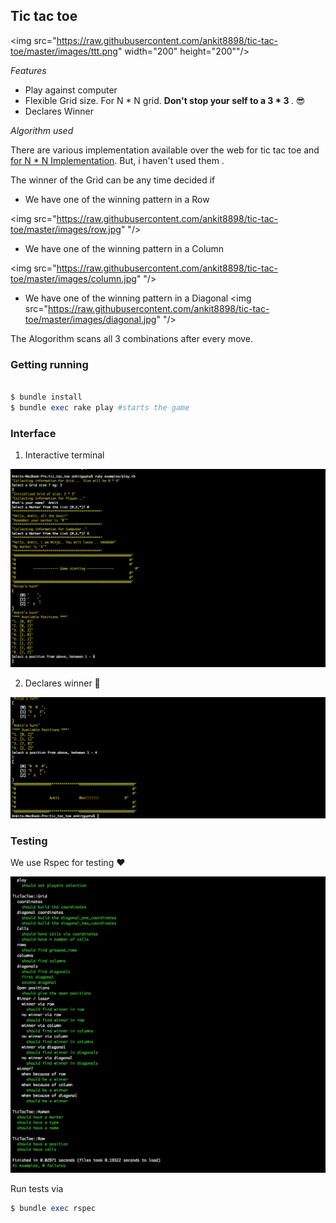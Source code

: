## Tic tac toe

<img src="https://raw.githubusercontent.com/ankit8898/tic-tac-toe/master/images/ttt.png" width="200" height="200""/>

<i>Features</i>

- Play against computer
- Flexible Grid size. For N * N grid.  <b>Don't stop your self to a 3 * 3 </b>. :sunglasses:
- Declares Winner

<i>Algorithm used</i>

There are various implementation available over the web for tic tac toe and [for N * N Implementation](http://stackoverflow.com/questions/4198955/how-to-find-the-winner-of-a-tic-tac-toe-game-of-any-size).  But, i haven't used them .  

The winner of the Grid can be any time decided if

- We have one of the winning pattern in a Row

<img src="https://raw.githubusercontent.com/ankit8898/tic-tac-toe/master/images/row.jpg" "/>


- We have one of the winning pattern in a Column

<img src="https://raw.githubusercontent.com/ankit8898/tic-tac-toe/master/images/column.jpg" "/>
- We have one of the winning pattern in a Diagonal
<img src="https://raw.githubusercontent.com/ankit8898/tic-tac-toe/master/images/diagonal.jpg" "/>


The Alogorithm scans all 3 combinations after every move.

### Getting running

```ruby

$ bundle install
$ bundle exec rake play #starts the game

```

### Interface

1) Interactive terminal

![Alt text](https://raw.githubusercontent.com/ankit8898/tic-tac-toe/master/images/interface.png)


2) Declares winner :clap:

![Alt text](https://raw.githubusercontent.com/ankit8898/tic-tac-toe/master/images/winner.png)


### Testing


We use Rspec for testing :heart:

![Alt text](https://raw.githubusercontent.com/ankit8898/tic-tac-toe/master/images/test.png)


Run tests via

```ruby
$ bundle exec rspec
```
